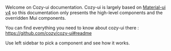 Welcome on Cozy-ui documentation. Cozy-ui is largely based on [Material-ui v4](https://v4.mui.com/) so this documentation only presents the high-level components and the overridden Mui components.

You can find everything you need to know about cozy-ui there : https://github.com/cozy/cozy-ui#readme

Use left sidebar to pick a component and see how it works.